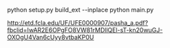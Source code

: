 python setup.py build_ext --inplace
python main.py


http://etd.fcla.edu/UF/UFE0000907/pasha_a.pdf?fbclid=IwAR2E6OPgFO8VW81rMDllQEl-sT-kn20wuGJ-OXOgU4Van6cUyy8vtbaKP0U